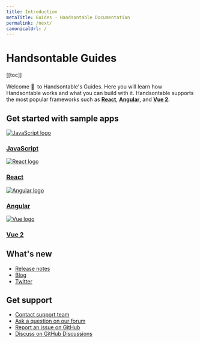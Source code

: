```yaml
---
title: Introduction
metaTitle: Guides - Handsontable Documentation
permalink: /next/
canonicalUrl: /
---
```


# Handsontable Guides

[[toc]]

Welcome 👋&nbsp; to Handsontable's Guides. Here you will learn how Handsontable works and what you can build with it. Handsontable supports the most popular frameworks such as **[React](@/guides/integrate-with-react/react-simple-example.md)**, **[Angular](@/guides/integrate-with-angular/angular-simple-example.md)**, and **[Vue 2](@/guides/integrate-with-vue/vue-simple-example.md)**.

## Get started with sample apps

<div class="row-items-container">
    <a href="/docs/next/hello-world" class="row-item">
     <img class="integration-framework-logo" src="/docs/next/img/pages/introduction/javascript.svg" alt="JavaScript logo" />
     <h3>JavaScript</h3>
    </a>

   <a href="/docs/next/react-simple-example" class="row-item">
   <img class="integration-framework-logo" src="/docs/next/img/pages/introduction/react.svg" alt="React logo" />
    <h3>React</h3>
   </a>

   <a href="/docs/next/angular-simple-example" class="row-item">
    <img class="integration-framework-logo" src="/docs/next/img/pages/introduction/angular.svg" alt="Angular logo" />
    <h3>Angular</h3>
   </a>

   <a href="/docs/next/vue-simple-example" class="row-item">
    <img class="integration-framework-logo" src="/docs/next/img/pages/introduction/vue.svg" alt="Vue logo" />
    <h3>Vue 2</h3>
   </a>
</div>

## What's new

- [Release notes](@/guides/upgrade-and-migration/release-notes.md)
- [Blog](https://handsontable.com/blog)
- [Twitter](https://twitter.com/handsontable)

## Get support

- [Contact support team](https://handsontable.com/contact?category=technical_support)
- [Ask a question on our forum](https://forum.handsontable.com)
- [Report an issue on GitHub](https://github.com/handsontable/handsontable/issues)
- [Discuss on GitHub Discussions](https://github.com/handsontable/handsontable/discussions)
